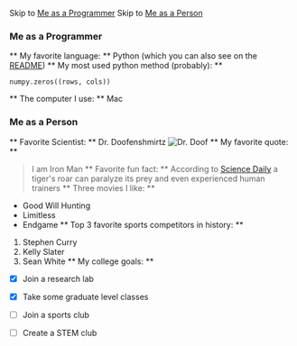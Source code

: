 Skip to [Me as a Programmer](https://github.com/Jared-Levy/Jared-Levy#Me-as-a-Programmer)
Skip to [Me as a Person](https://github.com/Jared-Levy/Jared-Levy#Me-as-a-Person)

### Me as a Programmer
** My favorite language: ** 
Python (which you can also see on the [README](README.md))
** My most used python method (probably): ** 
```
numpy.zeros((rows, cols))
```
** The computer I use: **
Mac

### Me as a Person
** Favorite Scientist: **
Dr. Doofenshmirtz
![Dr. Doof](https://upload.wikimedia.org/wikipedia/en/e/eb/Heinz_Doofenshmirtz.png)
** My favorite quote: **
> I am Iron Man
** Favorite fun fact: **
According to [Science Daily](https://www.sciencedaily.com/releases/2000/12/001201152406.htm) a
tiger's roar can paralyze its prey and even experienced human trainers
** Three movies I like: **
- Good Will Hunting
- Limitless
- Endgame
** Top 3 favorite sports competitors in history: **
1. Stephen Curry
2. Kelly Slater
3. Sean White
** My college goals: **
- [x] Join a research lab
- [x] Take some graduate level classes
- [ ] Join a sports club
- [ ] Create a STEM club


